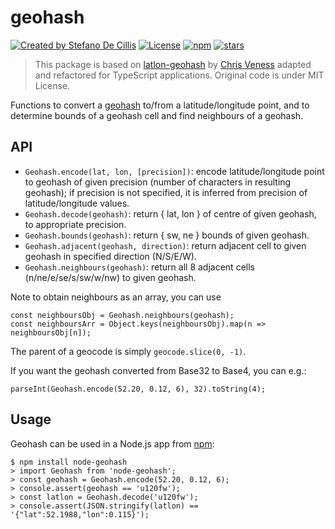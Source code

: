 

geohash
=======
<p>
<a href="https://twitter.com/stefanodecillis" rel="nofollow"><img src="https://img.shields.io/badge/created%20by-@stefanodecillis-4BBAAB.svg" alt="Created by Stefano De Cillis"></a>
<a href="https://opensource.org/licenses/MIT" rel="nofollow"><img src="https://img.shields.io/github/license/stefanodecillis/node-geohash" alt="License"></a>
<a href="https://www.npmjs.com/package/node-geohash" rel="nofollow"><img src="https://img.shields.io/npm/dw/zod.svg" alt="npm"></a>
<a href="https://github.com/stefanodecillis/node-geohash" rel="nofollow"><img src="https://img.shields.io/github/stars/stefanodecillis/node-geohash" alt="stars"></a>
</p>

> This package is based on [latlon-geohash](https://github.com/chrisveness/latlon-geohash) by [Chris Veness](https://github.com/chrisveness) 
> adapted and refactored for TypeScript applications. Original code is under MIT License.


Functions to convert a [geohash](http://en.wikipedia.org/wiki/Geohash) to/from a latitude/longitude
point, and to determine bounds of a geohash cell and find neighbours of a geohash.

API
---

- `Geohash.encode(lat, lon, [precision])`: encode latitude/longitude point to geohash of given precision
   (number of characters in resulting geohash); if precision is not specified, it is inferred from
   precision of latitude/longitude values.
- `Geohash.decode(geohash)`: return { lat, lon } of centre of given geohash, to appropriate precision.
- `Geohash.bounds(geohash)`: return { sw, ne } bounds of given geohash.
- `Geohash.adjacent(geohash, direction)`: return adjacent cell to given geohash in specified direction (N/S/E/W).
- `Geohash.neighbours(geohash)`: return all 8 adjacent cells (n/ne/e/se/s/sw/w/nw) to given geohash.

Note to obtain neighbours as an array, you can use

    const neighboursObj = Geohash.neighbours(geohash);
    const neighboursArr = Object.keys(neighboursObj).map(n => neighboursObj[n]);

The parent of a geocode is simply `geocode.slice(0, -1)`.

If you want the geohash converted from Base32 to Base4, you can e.g.:

    parseInt(Geohash.encode(52.20, 0.12, 6), 32).toString(4);


Usage
----------------

Geohash can be used in a Node.js app from [npm](https://www.npmjs.com/package/node-geohash):

```shell
$ npm install node-geohash 
> import Geohash from 'node-geohash';
> const geohash = Geohash.encode(52.20, 0.12, 6);
> console.assert(geohash == 'u120fw');
> const latlon = Geohash.decode('u120fw');
> console.assert(JSON.stringify(latlon) == '{"lat":52.1988,"lon":0.115}');
```

